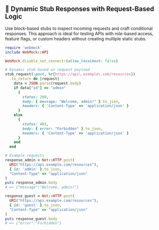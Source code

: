 ## 🤖 Dynamic Stub Responses with Request-Based Logic
Use block-based stubs to inspect incoming requests and craft conditional responses. This approach is ideal for testing APIs with role-based access, feature flags, or custom headers without creating multiple static stubs.

```ruby
require 'webmock'
include WebMock::API

WebMock.disable_net_connect!(allow_localhost: false)

# Dynamic stub based on request payload
stub_request(:post, %r{https://api\.example\.com/resources})
  .to_return do |request|
    data = JSON.parse(request.body)
    if data["id"] == "admin"
      {
        status: 200,
        body: { message: "Welcome, admin!" }.to_json,
        headers: { 'Content-Type' => 'application/json' }
      }
    else
      {
        status: 403,
        body: { error: "Forbidden" }.to_json,
        headers: { 'Content-Type' => 'application/json' }
      }
    end
  end

# Example requests
response_admin = Net::HTTP.post(
  URI("https://api.example.com/resources"),
  { id: 'admin' }.to_json,
  "Content-Type" => "application/json"
)
puts response_admin.body
# => {"message":"Welcome, admin!"}

response_guest = Net::HTTP.post(
  URI("https://api.example.com/resources"),
  { id: 'guest' }.to_json,
  "Content-Type" => "application/json"
)
puts response_guest.body
# => {"error":"Forbidden"}
```